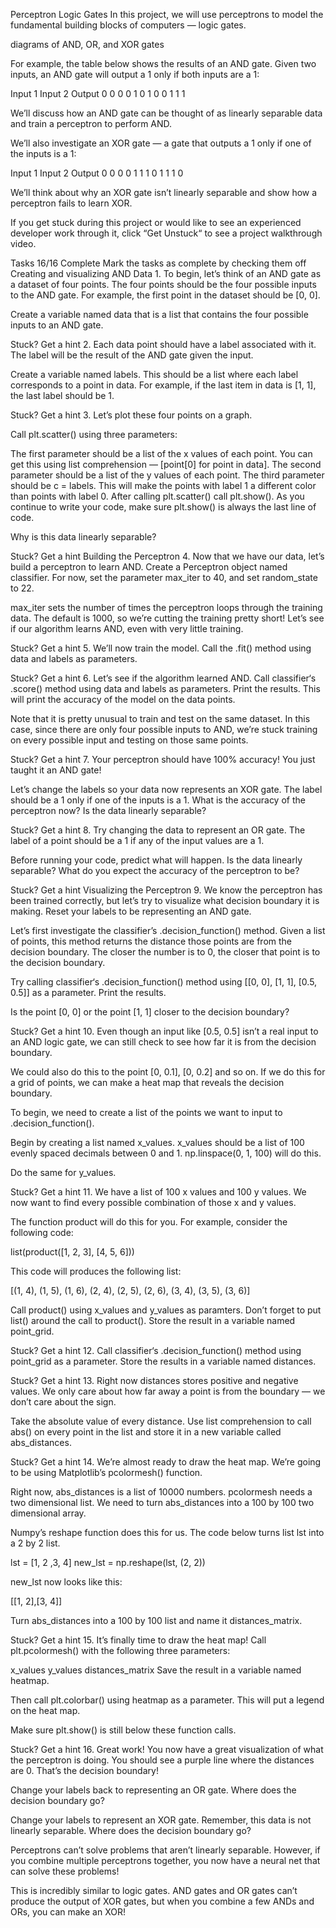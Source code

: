 Perceptron Logic Gates
In this project, we will use perceptrons to model the fundamental building blocks of computers — logic gates.

diagrams of AND, OR, and XOR gates

For example, the table below shows the results of an AND gate. Given two inputs, an AND gate will output a 1 only if both inputs are a 1:

Input 1	Input 2	Output
0	0	0
0	1	0
1	0	0
1	1	1

We’ll discuss how an AND gate can be thought of as linearly separable data and train a perceptron to perform AND.

We’ll also investigate an XOR gate — a gate that outputs a 1 only if one of the inputs is a 1:

Input 1	Input 2	Output
0	0	0
0	1	1
1	0	1
1	1	0

We’ll think about why an XOR gate isn’t linearly separable and show how a perceptron fails to learn XOR.

If you get stuck during this project or would like to see an experienced developer work through it, click “Get Unstuck“ to see a project walkthrough video.

Tasks
16/16 Complete
Mark the tasks as complete by checking them off
Creating and visualizing AND Data
1.
To begin, let’s think of an AND gate as a dataset of four points. The four points should be the four possible inputs to the AND gate. For example, the first point in the dataset should be [0, 0].

Create a variable named data that is a list that contains the four possible inputs to an AND gate.


Stuck? Get a hint
2.
Each data point should have a label associated with it. The label will be the result of the AND gate given the input.

Create a variable named labels. This should be a list where each label corresponds to a point in data. For example, if the last item in data is [1, 1], the last label should be 1.


Stuck? Get a hint
3.
Let’s plot these four points on a graph.

Call plt.scatter() using three parameters:

The first parameter should be a list of the x values of each point. You can get this using list comprehension — [point[0] for point in data].
The second parameter should be a list of the y values of each point. The third parameter should be c = labels. This will make the points with label 1 a different color than points with label 0.
After calling plt.scatter() call plt.show(). As you continue to write your code, make sure plt.show() is always the last line of code.

Why is this data linearly separable?


Stuck? Get a hint
Building the Perceptron
4.
Now that we have our data, let’s build a perceptron to learn AND. Create a Perceptron object named classifier. For now, set the parameter max_iter to 40, and set random_state to 22.

max_iter sets the number of times the perceptron loops through the training data. The default is 1000, so we’re cutting the training pretty short! Let’s see if our algorithm learns AND, even with very little training.


Stuck? Get a hint
5.
We’ll now train the model. Call the .fit() method using data and labels as parameters.


Stuck? Get a hint
6.
Let’s see if the algorithm learned AND. Call classifier‘s .score() method using data and labels as parameters. Print the results. This will print the accuracy of the model on the data points.

Note that it is pretty unusual to train and test on the same dataset. In this case, since there are only four possible inputs to AND, we’re stuck training on every possible input and testing on those same points.


Stuck? Get a hint
7.
Your perceptron should have 100% accuracy! You just taught it an AND gate!

Let’s change the labels so your data now represents an XOR gate. The label should be a 1 only if one of the inputs is a 1. What is the accuracy of the perceptron now? Is the data linearly separable?


Stuck? Get a hint
8.
Try changing the data to represent an OR gate. The label of a point should be a 1 if any of the input values are a 1.

Before running your code, predict what will happen. Is the data linearly separable? What do you expect the accuracy of the perceptron to be?


Stuck? Get a hint
Visualizing the Perceptron
9.
We know the perceptron has been trained correctly, but let’s try to visualize what decision boundary it is making. Reset your labels to be representing an AND gate.

Let’s first investigate the classifier’s .decision_function() method. Given a list of points, this method returns the distance those points are from the decision boundary. The closer the number is to 0, the closer that point is to the decision boundary.

Try calling classifier‘s .decision_function() method using [[0, 0], [1, 1], [0.5, 0.5]] as a parameter. Print the results.

Is the point [0, 0] or the point [1, 1] closer to the decision boundary?


Stuck? Get a hint
10.
Even though an input like [0.5, 0.5] isn’t a real input to an AND logic gate, we can still check to see how far it is from the decision boundary.

We could also do this to the point [0, 0.1], [0, 0.2] and so on. If we do this for a grid of points, we can make a heat map that reveals the decision boundary.

To begin, we need to create a list of the points we want to input to .decision_function().

Begin by creating a list named x_values. x_values should be a list of 100 evenly spaced decimals between 0 and 1. np.linspace(0, 1, 100) will do this.

Do the same for y_values.


Stuck? Get a hint
11.
We have a list of 100 x values and 100 y values. We now want to find every possible combination of those x and y values.

The function product will do this for you. For example, consider the following code:

list(product([1, 2, 3], [4, 5, 6]))

This code will produces the following list:

[(1, 4), (1, 5), (1, 6), (2, 4), (2, 5), (2, 6), (3, 4), (3, 5), (3, 6)]

Call product() using x_values and y_values as paramters. Don’t forget to put list() around the call to product(). Store the result in a variable named point_grid.


Stuck? Get a hint
12.
Call classifier‘s .decision_function() method using point_grid as a parameter. Store the results in a variable named distances.


Stuck? Get a hint
13.
Right now distances stores positive and negative values. We only care about how far away a point is from the boundary — we don’t care about the sign.

Take the absolute value of every distance. Use list comprehension to call abs() on every point in the list and store it in a new variable called abs_distances.


Stuck? Get a hint
14.
We’re almost ready to draw the heat map. We’re going to be using Matplotlib’s pcolormesh() function.

Right now, abs_distances is a list of 10000 numbers. pcolormesh needs a two dimensional list. We need to turn abs_distances into a 100 by 100 two dimensional array.

Numpy’s reshape function does this for us. The code below turns list lst into a 2 by 2 list.

lst = [1, 2 ,3, 4]
new_lst = np.reshape(lst, (2, 2))

new_lst now looks like this:

[[1, 2],[3, 4]]

Turn abs_distances into a 100 by 100 list and name it distances_matrix.


Stuck? Get a hint
15.
It’s finally time to draw the heat map! Call plt.pcolormesh() with the following three parameters:

x_values
y_values
distances_matrix
Save the result in a variable named heatmap.

Then call plt.colorbar() using heatmap as a parameter. This will put a legend on the heat map.

Make sure plt.show() is still below these function calls.


Stuck? Get a hint
16.
Great work! You now have a great visualization of what the perceptron is doing. You should see a purple line where the distances are 0. That’s the decision boundary!

Change your labels back to representing an OR gate. Where does the decision boundary go?

Change your labels to represent an XOR gate. Remember, this data is not linearly separable. Where does the decision boundary go?

Perceptrons can’t solve problems that aren’t linearly separable. However, if you combine multiple perceptrons together, you now have a neural net that can solve these problems!

This is incredibly similar to logic gates. AND gates and OR gates can’t produce the output of XOR gates, but when you combine a few ANDs and ORs, you can make an XOR!